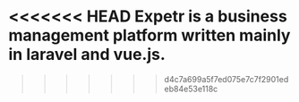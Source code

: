 <<<<<<< HEAD
Expetr is a business management platform written mainly in laravel and vue.js.
=======

>>>>>>> d4c7a699a5f7ed075e7c7f2901edeb84e53e118c
